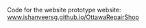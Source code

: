 Code for the website prototype website: [www.ishanveersg.github.io/OttawaRepairShop
](https://ishanveersg.github.io/OttawaRepairShop/)
